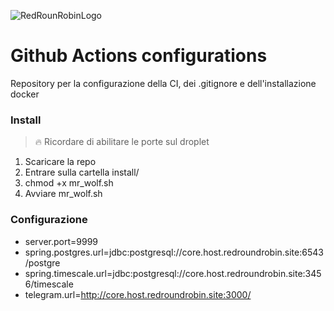 ![RedRounRobinLogo](https://i.imgur.com/3Dcv4vs.png)

# Github Actions configurations

Repository per la configurazione della CI, dei .gitignore e dell'installazione docker

### Install

> :fire: Ricordare di abilitare le porte sul droplet

1. Scaricare la repo
2. Entrare sulla cartella install/
3. chmod +x mr_wolf.sh
4. Avviare mr_wolf.sh


### Configurazione

- server.port=9999
- spring.postgres.url=jdbc:postgresql://core.host.redroundrobin.site:6543/postgre
- spring.timescale.url=jdbc:postgresql://core.host.redroundrobin.site:3456/timescale
- telegram.url=http://core.host.redroundrobin.site:3000/